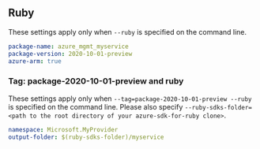 ## Ruby

These settings apply only when `--ruby` is specified on the command line.

```yaml
package-name: azure_mgmt_myservice
package-version: 2020-10-01-preview
azure-arm: true
```

### Tag: package-2020-10-01-preview and ruby

These settings apply only when `--tag=package-2020-10-01-preview --ruby` is specified on the command line.
Please also specify `--ruby-sdks-folder=<path to the root directory of your azure-sdk-for-ruby clone>`.

```yaml $(tag) == 'package-2020-10-01-preview' && $(ruby)
namespace: Microsoft.MyProvider
output-folder: $(ruby-sdks-folder)/myservice
```

